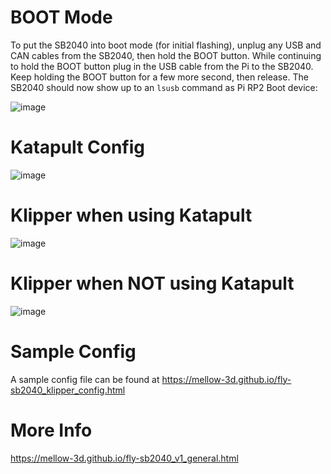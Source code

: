 # BOOT Mode

To put the SB2040 into boot mode (for initial flashing), unplug any USB and CAN cables from the SB2040, then hold the BOOT button. While continuing to hold the BOOT button plug in the USB cable from the Pi to the SB2040. Keep holding the BOOT button for a few more second, then release. The SB2040 should now show up to an `lsusb` command as Pi RP2 Boot device:

![image](https://user-images.githubusercontent.com/124253477/226155004-2cc63e48-4545-46c0-92ed-b09cd26c8e80.png)


# Katapult Config

![image](https://user-images.githubusercontent.com/124253477/228765757-5a8bab71-6f57-4467-8400-4bbb9d37e2f6.png)

# Klipper when using Katapult

![image](https://user-images.githubusercontent.com/124253477/221348650-b9f2749e-0f3b-44b4-b34a-a57bd8beb706.png)


# Klipper when **NOT** using Katapult

![image](https://user-images.githubusercontent.com/124253477/221348953-de98e788-734d-4e34-b9dd-1b2a0e99607c.png)

# Sample Config

A sample config file can be found at https://mellow-3d.github.io/fly-sb2040_klipper_config.html

# More Info

https://mellow-3d.github.io/fly-sb2040_v1_general.html
